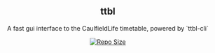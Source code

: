 <p align="center">
  <h2 align="center">ttbl</h2>
</p>
<p align="center">
	A fast gui interface to the CaulfieldLife timetable, powered by `ttbl-cli`
</p>
<p align="center">
	<a href="https://github.com/gaoDean/ttbl">
		<img alt="Repo Size" src="https://img.shields.io/github/repo-size/gaoDean/ttbl?color=%23DDB6F2&label=SIZE&logo=codesandbox&style=for-the-badge&logoColor=D9E0EE&labelColor=302D41"/></a>
</p>
